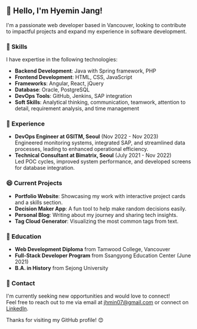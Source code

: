 ## 👋 Hello, I'm Hyemin Jang!

I'm a passionate web developer based in Vancouver, looking to contribute to impactful projects and expand my experience in software development.

### 👀 Skills
I have expertise in the following technologies:

- **Backend Development**: Java with Spring framework, PHP
- **Frontend Development**: HTML, CSS, JavaScript
- **Frameworks**: Angular, React, jQuery
- **Database**: Oracle, PostgreSQL
- **DevOps Tools**: GitHub, Jenkins, SAP integration
- **Soft Skills**: Analytical thinking, communication, teamwork, attention to detail, requirement analysis, and time management

### 🌱 Experience
- **DevOps Engineer at GSITM, Seoul** (Nov 2022 - Nov 2023)  
  Engineered monitoring systems, integrated SAP, and streamlined data processes, leading to enhanced operational efficiency.
- **Technical Consultant at Bimatrix, Seoul** (July 2021 - Nov 2022)  
  Led POC cycles, improved system performance, and developed screens for database integration.

### 😄 Current Projects
- **Portfolio Website**: Showcasing my work with interactive project cards and a skills section.
- **Decision Maker App**: A fun tool to help make random decisions easily.
- **Personal Blog**: Writing about my journey and sharing tech insights.
- **Tag Cloud Generator**: Visualizing the most common tags from text.

### 🌱 Education
- **Web Development Diploma** from Tamwood College, Vancouver
- **Full-Stack Developer Program** from Ssangyong Education Center (June 2021)
- **B.A. in History** from Sejong University

### 💞️ Contact
I'm currently seeking new opportunities and would love to connect!  
Feel free to reach out to me via email at [jhmin07@gmail.com](mailto:jhmin07@gmail.com) or connect on [LinkedIn](https://linkedin.com/in/hyemin-jang-2070aa204').

Thanks for visiting my GitHub profile! 😊


